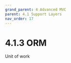 ```yaml
---
grand_parent: 4 Advanced MVC
parent: 4.1 Support Layers
nav_order: 17
---
```

# 4.1.3 ORM
Unit of work

